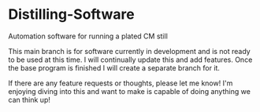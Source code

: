# Distilling-Software
Automation software for running a plated CM still

This main branch is for software currently in development and is not ready to be used at this time. I will continually update this and add features. Once the base program is finished I will create a separate branch for it.

If there are any feature requests or thoughts, please let me know! I'm enjoying diving into this and want to make is capable of doing anything we can think up!
